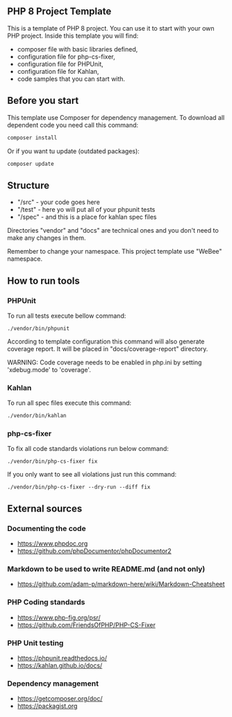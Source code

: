 ## PHP 8 Project Template

This is a template of PHP 8 project. You can use it to start with your own PHP project.
Inside this template you will find:
* composer file with basic libraries defined,
* configuration file for php-cs-fixer,
* configuration file for PHPUnit,
* configuration file for Kahlan,
* code samples that you can start with.

## Before you start
This template use Composer for dependency management. To download all dependent code you need call this command:
```bash
composer install
```

Or if you want tu update (outdated packages):
```bash
composer update
```

## Structure

* "/src" - your code goes here
* "/test" - here yo will put all of your phpunit tests
* "/spec" - and this is a place for kahlan spec files

Directories "vendor" and "docs" are technical ones and you don't need to make any changes in them.

Remember to change your namespace. This project template use "WeBee" namespace.

## How to run tools
### PHPUnit
To run all tests execute bellow command:
```
./vendor/bin/phpunit
```
According to template configuration this command will also generate coverage report. It will be placed in "docs/coverage-report" directory.

WARNING: Code coverage needs to be enabled in php.ini by setting 'xdebug.mode' to 'coverage'.

### Kahlan
To run all spec files execute this command:
```bash
./vendor/bin/kahlan
```

### php-cs-fixer
To fix all code standards violations run below command:
```
./vendor/bin/php-cs-fixer fix
```

If you only want to see all violations just run this command:
```
./vendor/bin/php-cs-fixer --dry-run --diff fix
```

## External sources
### Documenting the code
* https://www.phpdoc.org
* https://github.com/phpDocumentor/phpDocumentor2

### Markdown to be used to write README.md (and not only)
* https://github.com/adam-p/markdown-here/wiki/Markdown-Cheatsheet

### PHP Coding standards
* https://www.php-fig.org/psr/
* https://github.com/FriendsOfPHP/PHP-CS-Fixer

### PHP Unit testing
* https://phpunit.readthedocs.io/
* https://kahlan.github.io/docs/

### Dependency management
* https://getcomposer.org/doc/
* https://packagist.org
